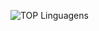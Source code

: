 ![TOP Linguagens](https://github-readme-stats.vercel.app/api/top-langs/?username=igorC5&layout=compact&theme=dracula)
